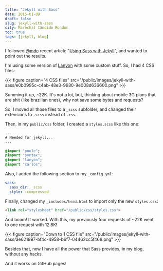 ```yaml
---
title: "Jekyll with Sass"
date: 2015-01-09
draft: false
slug: jekyll-with-sass
city: Marechal Cândido Rondon
toc: true
tags: [jekyll, blog]
---
```


I followed [@mdo](http://markdotto.com/) recent article "[Using Sass with Jekyll](http://markdotto.com/2014/09/25/sass-and-jekyll/)", and wanted to point out the results.

I'm using some version of [Lanyon](http://lanyon.getpoole.com/) with some custom stuff. So, I had 4 CSS files:

{{< figure caption="4 CSS files" src="/public/images/jekyll-with-sass/e0b0995c-c4ab-48e3-9980-9e008d636600.png" >}}

Summing it up, ~22K. It's not a lot, but, thinking about mobile 3G plans that are shit (like brazilian ones), why not save some bytes and requests?

So, I moved all those files to a `_scss` subfolder, and changed their extensions to `.scss` instead of `.css`.

Then, in my `public/css` folder, I created a `styles.scss` like this one:

```sass
---
# Needed for jekyll...
---

@import "poole";
@import "syntax";
@import "lanyon";
@import "carlos";
```

Also, I added the following section to my `_config.yml`:

```yaml
sass:
  sass_dir: _scss
  style: :compressed
```

Finally, changed my `_includes/head.html` to import only the new `styles.css`:

```html
<link rel="stylesheet" href="/public/css/styles.css">
```

And boom! It worked. With this, my previously four requests of ~22K went to one request with 12.8K!

{{< figure caption="Down to 1 CSS file" src="/public/images/jekyll-with-sass/3e621997-bf4c-4958-b6f7-04462cc5f468.png" >}}

Besides that, now I have all the power that Sass provides, in my blog, without any hacks. 

And it works on GitHub pages!
